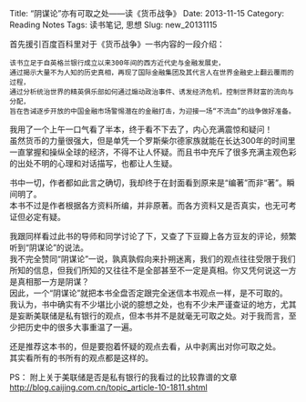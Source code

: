 Title: “阴谋论”亦有可取之处——读《货币战争》
Date: 2013-11-15
Category: Reading Notes
Tags: 读书笔记, 思想
Slug: new_20131115

首先援引百度百科里对于《货币战争》一书内容的一段介绍：
	
	该书立足于自英格兰银行成立以来300年间的西方近代史与金融发展史，
	通过揭示大量不为人知的历史真相，再现了国际金融集团及其代言人在世界金融史上翻云覆雨的过程，
	通过分析统治世界的精英俱乐部如何通过煽动政治事件、诱发经济危机，控制世界财富的流向与分配，
	旨在告诫逐步开放的中国金融市场警惕潜在的金融打击，为迎接一场“不流血”的战争做好准备。

我用了一个上午一口气看了半本，终于看不下去了，内心充满震惊和疑问！  
虽然货币的力量很强大，但是单凭一个罗斯柴尔德家族就能在长达300年的时间里一直掌握和操纵全球的经济，不得不让人怀疑。而且书中充斥了很多充满主观色彩的出处不明的心理和对话描写，也都让人生疑。  

书中一切，作者都如此言之确切，我却终于在封面看到原来是“编著”而非“著”。瞬间明了。  
本书不过是作者根据各方资料所编，并非原著。而各方资料又是否真实，也无可考证但必定有疑。  

我跟同样看过此书的导师和同学讨论了下，又查了下豆瓣上各方豆友的评论，频繁听到“阴谋论”的说法。  
我不完全赞同“阴谋论”一说，孰真孰假向来扑朔迷离，我们的观点往往受限于我们所知的信息，但我们所知的又往往不是全部甚至不一定是真相。你又凭何说这一方是真相那一方是阴谋？  
因此，一个“阴谋论”就把本书全盘否定跟完全迷信本书观点一样，是不可取的。  
我认为，书中确实有不少堪比小说的臆想之处，也有不少未严谨查证的地方，尤其是妄断美联储是私有银行的观点，但本书并不是就毫无可取之处。对于我而言，至少把历史中的很多大事重温了一遍。  

还是推荐这本书的，但是要抱着怀疑的观点去看，从中剥离出对你可取之处。  
其实看所有的书所有的观点都是这样的。

PS：
附上关于美联储是否是私有银行的我看过的比较靠谱的文章  
<http://blog.caijing.com.cn/topic_article-10-1811.shtml>